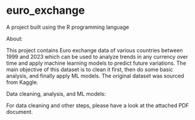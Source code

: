 # euro_exchange
A project built using the R programming language

About:  

This project contains Euro exchange data of various countries between 1999 and 2023 which can be used to analyze trends in any currency over time and apply machine learning models to predict future variations. The main objective of this dataset is to clean it first, then do some basic analysis, and finally apply ML models. The original dataset was sourced from Kaggle.

Data cleaning, analysis, and ML models: 

For data cleaning and other steps, please have a look at the attached PDF document. 


